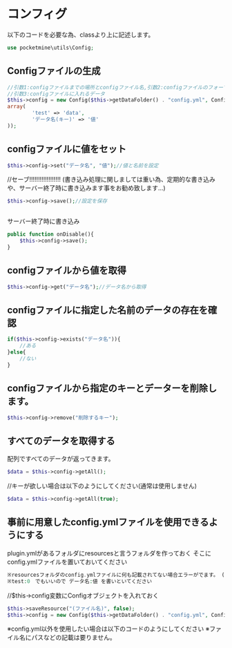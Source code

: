 # コンフィグ

以下のコードを必要な為、classより上に記述します。
```php
use pocketmine\utils\Config;
```
## Configファイルの生成
```php
//引数1:configファイルまでの場所とconfigファイル名,引数2:configファイルのフォーマット
//引数3:configファイルに入れるデータ
$this->config = new Config($this->getDataFolder() . "config.yml", Config::YAML,
array(
        'test' => 'data',
        'データ名(キー)' => '値'
));
```
## configファイルに値をセット
```php
$this->config->set("データ名", "値");//値と名前を設定
```
//セーブ!!!!!!!!!!!!!!!!!! (書き込み処理に関しましては重い為、定期的な書き込みや、サーバー終了時に書き込みます事をお勧め致します...)
```php
$this->config->save();//設定を保存
```
```

```
サーバー終了時に書き込み
```php
public function onDisable(){
	$this->config->save();
}
```
## configファイルから値を取得
```php
$this->config->get("データ名");//データ名から取得
```
## configファイルに指定した名前のデータの存在を確認
```php
if($this->config->exists("データ名")){
    //ある
}else{
    //ない
}
```
## configファイルから指定のキーとデーターを削除します。
```php
$this->config->remove("削除するキー");
```
## すべてのデータを取得する
配列ですべてのデータが返ってきます。
```php
$data = $this->config->getAll();
```
//キーが欲しい場合は以下のようにしてください(通常は使用しません)
```php
$data = $this->config->getAll(true);
```
## 事前に用意したconfig.ymlファイルを使用できるようにする

plugin.ymlがあるフォルダにresourcesと言うフォルダを作っておく
そこにconfig.ymlファイルを置いておいてください
```php
※resourcesフォルダのconfig.ymlファイルに何も記載されてない場合エラーがでます。 (現在ではエラーは発生しません。)
※test:0　でもいいので データ名:値 を書いといてください
```
//$this->config変数にConfigオブジェクトを入れておく
```php
$this->saveResource("(ファイル名)", false);
$this->config = new Config($this->getDataFolder() . "config.yml", Config::YAML);
```
※config.yml以外を使用したい場合は以下のコードのようにしてください
※ファイル名にパスなどの記載は要りません。

